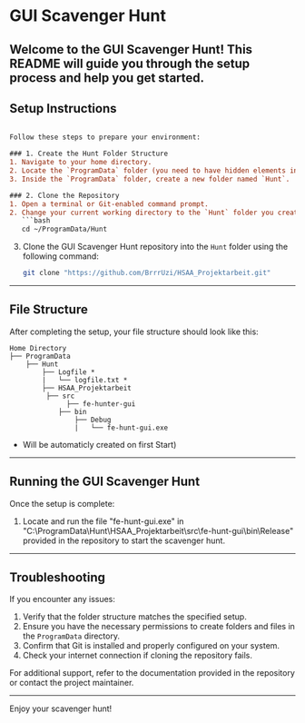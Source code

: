 # GUI Scavenger Hunt

Welcome to the **GUI Scavenger Hunt**! This README will guide you through the setup process and help you get started.
---

## Setup Instructions

```diff - If you want to Automaticly install the Game Hunt please visit: [Installationsanleitung.pdf](../../demos/Installationsanleitung.pdf). @@

Follow these steps to prepare your environment:

### 1. Create the Hunt Folder Structure
1. Navigate to your home directory.
2. Locate the `ProgramData` folder (you need to have hidden elements in your folder structure on).
3. Inside the `ProgramData` folder, create a new folder named `Hunt`.

### 2. Clone the Repository
1. Open a terminal or Git-enabled command prompt.
2. Change your current working directory to the `Hunt` folder you created:
   ```bash
   cd ~/ProgramData/Hunt
   ```
3. Clone the GUI Scavenger Hunt repository into the `Hunt` folder using the following command:
   ```bash
   git clone "https://github.com/BrrrUzi/HSAA_Projektarbeit.git"
   ```
---

## File Structure
After completing the setup, your file structure should look like this:

```
Home Directory
├── ProgramData
    ├── Hunt
        ├── Logfile *
        |   └── logfile.txt *
        ├── HSAA_Projektarbeit
	     ├── src
	          ├── fe-hunter-gui
			├── bin
				├── Debug
				|   └── fe-hunt-gui.exe
```
* Will be automaticly created on first Start)

---

## Running the GUI Scavenger Hunt
Once the setup is complete:
1. Locate and run the file "fe-hunt-gui.exe" in "C:\ProgramData\Hunt\HSAA_Projektarbeit\src\fe-hunt-gui\bin\Release" provided in the repository to start the scavenger hunt.

---

## Troubleshooting
If you encounter any issues:
1. Verify that the folder structure matches the specified setup.
2. Ensure you have the necessary permissions to create folders and files in the `ProgramData` directory.
3. Confirm that Git is installed and properly configured on your system.
4. Check your internet connection if cloning the repository fails.

For additional support, refer to the documentation provided in the repository or contact the project maintainer.

---

Enjoy your scavenger hunt!

